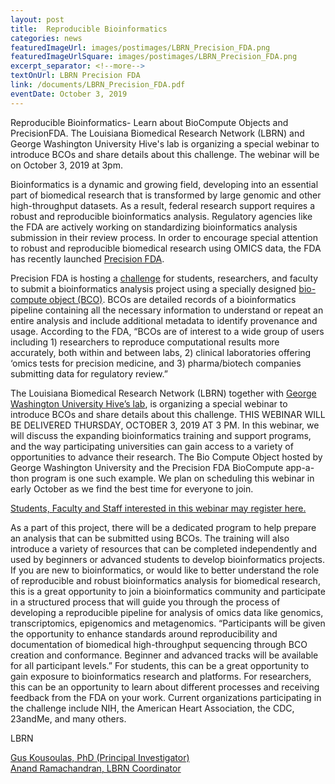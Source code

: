 ```yaml
--- 
layout: post
title:  Reproducible Bioinformatics
categories: news
featuredImageUrl: images/postimages/LBRN_Precision_FDA.png
featuredImageUrlSquare: images/postimages/LBRN_Precision_FDA.png
excerpt_separator: <!--more-->
textOnUrl: LBRN Precision FDA
link: /documents/LBRN_Precision_FDA.pdf
eventDate: October 3, 2019
--- 
```

Reproducible Bioinformatics- Learn about BioCompute Objects and PrecisionFDA. The Louisiana Biomedical Research Network (LBRN) and George Washington University Hive's lab is organizing a special webinar to introduce BCOs and share details about this challenge. The webinar will be on October 3, 2019 at 3pm. <!--more-->

Bioinformatics is a dynamic and growing field, developing into an essential part of biomedical research that is transformed by large genomic and other high-throughput datasets. As a result, federal research support requires a robust and reproducible bioinformatics analysis. Regulatory agencies like the FDA are actively working on standardizing bioinformatics analysis submission in their review process. In order to encourage special attention to robust and reproducible biomedical research using OMICS data, the FDA has recently launched [Precision FDA](https://precision.fda.gov). 

Precision FDA is hosting a [challenge](https://precision.fda.gov/challenges/7) for students, researchers, and faculty to submit a bioinformatics analysis project using a specially designed [bio-compute object (BCO)](https://www.biocomputeobject.org/about.html). BCOs are detailed records of a bioinformatics pipeline containing all the necessary information to understand or repeat an entire analysis and include additional metadata to identify provenance and usage. According to the FDA, “BCOs are of interest to a wide group of users including 1) researchers to reproduce computational results more accurately, both within and between labs, 2) clinical laboratories offering ‘omics tests for precision medicine, and 3) pharma/biotech companies submitting data for regulatory review.”

The Louisiana Biomedical Research Network (LBRN) together with [George Washington University Hive’s lab](https://hive.biochemistry.gwu.edu/home), is organizing a special webinar to introduce BCOs and share details about this challenge. THIS WEBINAR WILL BE DELIVERED THURSDAY, OCTOBER 3, 2019 AT 3 PM. In this webinar, we will discuss the expanding bioinformatics training and support programs, and the way participating universities can gain access to a variety of opportunities to advance their research. The Bio Compute Object hosted by George Washington University and the Precision FDA BioCompute app-a-thon program is one such example. We plan on scheduling this webinar in early October as we find the best time for everyone to join. 

[Students, Faculty and Staff interested in this webinar may register here.](https://share.hsforms.com/13TZjO-TCTE23z9aaDKQyJw3851z/)

As a part of this project, there will be a dedicated program to help prepare an analysis that can be submitted using BCOs. The training will also introduce a variety of resources that can be completed independently and used by beginners or advanced students to develop bioinformatics projects. If you are new to bioinformatics, or would like to better understand the role of reproducible and robust bioinformatics analysis for biomedical research, this is a great opportunity to join a bioinformatics community and participate in a structured process that will guide you through the process of developing a reproducible pipeline for analysis of omics data like genomics, transcriptomics, epigenomics and metagenomics. “Participants will be given the opportunity to enhance standards around reproducibility and documentation of biomedical high-throughput sequencing through BCO creation and conformance. Beginner and advanced tracks will be available for all participant levels.” For students, this can be a great opportunity to gain exposure to bioinformatics research and platforms. For researchers, this can be an opportunity to learn about different processes and receiving feedback from the FDA on your work. Current organizations participating in the challenge include NIH, the American Heart Association, the CDC, 23andMe, and many others. 

LBRN

[Gus Kousoulas, PhD (Principal Investigator)](mailto:vtgusk@lsu.edu?subject=Reproducible%20Bioinformatics)  
[Anand Ramachandran, LBRN Coordinator](mailto:aramac5@lsu.edu?subject=Reproducible%20Bioinformatics)

